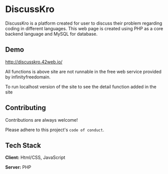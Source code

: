# DiscussKro

DiscussKro is a platform created for user to discuss their problem regarding coding in different languages. This web page is created using PHP as a core backend language and MySQL for database.


## Demo


http://discusskro.42web.io/

All functions is above site are not runnable in the free web service provided by infinityfreedomain.

To run localhost version of the site to see the detail function added in the site 

## Contributing

Contributions are always welcome!

Please adhere to this project's `code of conduct`.


## Tech Stack

**Client:** Html/CSS, JavaScript

**Server:** PHP
